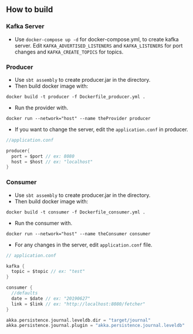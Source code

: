 ## How to build

### Kafka Server

- Use `docker-compose up -d` for docker-compose.yml, to create kafka server. Edit `KAFKA_ADVERTISED_LISTENERS` and `KAFKA_LISTENERS` for port changes and `KAFKA_CREATE_TOPICS` for topics.

### Producer

- Use `sbt assembly` to create producer.jar in the directory.
- Then build docker image with:
```
docker build -t producer -f Dockerfile_producer.yml .
```
- Run the provider with.
```
docker run --network="host" --name theProvider producer
```
- If you want to change the server, edit the `application.conf` in producer.
```scala
//application.conf

producer{
  port = $port // ex: 8080
  host = $host // ex: "localhost"
}
```

### Consumer
- Use `sbt assembly` to create producer.jar in the directory.
- Then build docker image with:
```
docker build -t consumer -f Dockerfile_consumer.yml .
```
- Run the consumer with.
```
docker run --network="host" --name theConsumer consumer
```
- For any changes in the server, edit `application.conf` file.

```scala
// application.conf

kafka {
  topic = $topic // ex: "test"
}

consumer {
  //defaults
  date = $date // ex: "20190627"
  link = $link // ex: "http://localhost:8080/fetcher"
}

akka.persistence.journal.leveldb.dir = "target/journal"
akka.persistence.journal.plugin = "akka.persistence.journal.leveldb"
```
